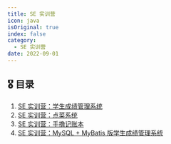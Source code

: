 ```yaml
---
title: SE 实训营
icon: java
isOriginal: true
index: false
category:
  - SE 实训营
date: 2022-09-01
---
```


## 🎖️ 目录

1. [SE 实训营：学生成绩管理系统](20220301-score-management.md)
2. [SE 实训营：点菜系统](20220302-order-system.md)
3. [SE 实训营：手撸记账本](20220303-tally-book.md)
4. [SE 实训营：MySQL + MyBatis 版学生成绩管理系统](20220304-mysql-mybatis-score-management.md)
